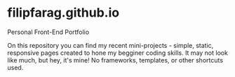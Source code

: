 # filipfarag.github.io
Personal Front-End Portfolio

On this repository you can find my recent mini-projects - simple, static, responsive pages created to hone my begginer coding skills.
It may not look like much, but hey, it's mine!
No frameworks, templates, or other shortcuts used.
